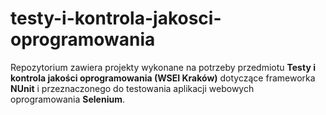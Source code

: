# testy-i-kontrola-jakosci-oprogramowania
Repozytorium zawiera projekty wykonane na potrzeby przedmiotu **Testy i kontrola jakości oprogramowania (WSEI Kraków)** dotyczące frameworka **NUnit** i przeznaczonego do testowania aplikacji webowych oprogramowania **Selenium**.
